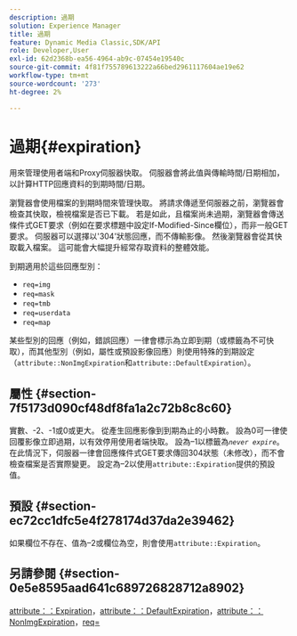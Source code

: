 ```yaml
---
description: 過期
solution: Experience Manager
title: 過期
feature: Dynamic Media Classic,SDK/API
role: Developer,User
exl-id: 62d2368b-ea56-4964-ab9c-07454e19540c
source-git-commit: 4f81f755789613222a66bed2961117604ae19e62
workflow-type: tm+mt
source-wordcount: '273'
ht-degree: 2%

---
```


# 過期{#expiration}

用來管理使用者端和Proxy伺服器快取。 伺服器會將此值與傳輸時間/日期相加，以計算HTTP回應資料的到期時間/日期。

瀏覽器會使用檔案的到期時間來管理快取。 將請求傳遞至伺服器之前，瀏覽器會檢查其快取，檢視檔案是否已下載。 若是如此，且檔案尚未過期，瀏覽器會傳送條件式GET要求（例如在要求標題中設定If-Modified-Since欄位），而非一般GET要求。 伺服器可以選擇以&#39;304&#39;狀態回應，而不傳輸影像。 然後瀏覽器會從其快取載入檔案。 這可能會大幅提升經常存取資料的整體效能。

到期適用於這些回應型別：

* `req=img`
* `req=mask`
* `req=tmb`
* `req=userdata`
* `req=map`

某些型別的回應（例如，錯誤回應）一律會標示為立即到期（或標籤為不可快取），而其他型別（例如，屬性或預設影像回應）則使用特殊的到期設定（`attribute::NonImgExpiration`和`attribute::DefaultExpiration`）。

## 屬性 {#section-7f5173d090cf48df8fa1a2c72b8c8c60}

實數、-2、-1或0或更大。 從產生回應影像到到期為止的小時數。 設為0可一律使回覆影像立即過期，以有效停用使用者端快取。 設為–1以標籤為&#x200B;*`never expire`*。 在此情況下，伺服器一律會回應條件式GET要求傳回304狀態（未修改），而不會檢查檔案是否實際變更。 設定為–2以使用`attribute::Expiration`提供的預設值。

## 預設 {#section-ec72cc1dfc5e4f278174d37da2e39462}

如果欄位不存在、值為–2或欄位為空，則會使用`attribute::Expiration`。

## 另請參閱 {#section-0e5e8595aad641c689726828712a8902}

[attribute：：Expiration](../../../../../../is-api/image-catalog/image-serving-api-ref/c-image-catalog-reference/c-attributes-reference/r-expiration.md#reference-a0bf4686425d4e00b8014c4950fb62b7)，[attribute：：DefaultExpiration](../../../../../../is-api/image-catalog/image-serving-api-ref/c-image-catalog-reference/c-attributes-reference/r-defaultexpiration.md#reference-0526166fab654fceb243b75d1ea4f0cf)，[attribute：：NonImgExpiration](../../../../../../is-api/image-catalog/image-serving-api-ref/c-image-catalog-reference/c-attributes-reference/r-nonimgexpiration.md#reference-a8066cd0d24b4ea98100ade4821f1f9d)，[req=](../../../../../../is-api/http-ref/image-serving-api-ref/c-http-protocol-reference/c-command-reference/r-req/r-req.md#reference-907cdb4a97034db7ad94695f25552e76)

